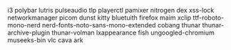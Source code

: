 i3 polybar lutris pulseaudio tlp playerctl pamixer nitrogen dex xss-lock networkmanager picom dunst kitty bluetuith firefox maim xclip  ttf-roboto-mono-nerd nerd-fonts-noto-sans-mono-extended  cobang thunar thunar-archive-plugin thunar-volman lxappearance fish ungoogled-chromium museeks-bin vlc cava ark